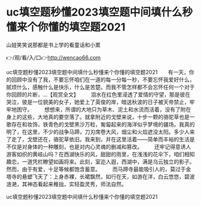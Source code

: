 # uc填空题秒懂2023填空题中间填什么秒懂来个你懂的填空题2021
山娃笑笑说那都是书上学的看童话和小累

👉/观/看/入/口👉http://wencao66.com

uc填空题秒懂2023填空题中间填什么秒懂来个你懂的填空题2021　　有一天，你的回顾中没有了我，不要忘怀咱们在一道的每一分每一秒，不要忘怀我爱好什么，腻烦什么，感触什么是快乐，什么是苦楚。而我不管怎样都不会忘怀任何一个对于你回顾的片断，...【观赏全文】
　　泪水在红色里浸透了爱情的守望，那是彼在哭泣，彼是一位貌美的女子，她爱上了英俊的岸，暗送秋波的日子被天帝禁止，牢牢地困守。
　　想想来，所谓的大地只为草木、泥土和水流而活着，没有了附在身上的这些，大地真的要空落了。就拿附近的戈壁来说，十步一颗的骆驼草也是一歌存在和妆饰，铁青色的戈壁黑沙万粒，匍匐起来的海洋似乎梦境的疆场。我真的明了，在这里，不少的战争马蹄，刀刃席卷大风，烟尘和火焰遮没太阳。多少人来了走了，戈壁还在，骆驼草依旧。我来到，并在这里活着——简单而丰裕的生活是不仅是对身体的一种雕刻，也是对内心灵魂的删减和篡改。
　　还牢记得意诱人游客如织的黄岐山吗？在西湖快乐的风，甜甜的雨里，在浅浅的花伞下，咱们相知趣恋，一道凭栏瞭望如画将来。此刻，室迩人遐，西湖中，满是乌云独立的影子。然而，由于有爱，十足等候都饱含蓄意。
　　而马蹄寺最能吸引人的，莫过于金塔寺的悬塑飞天了：上身赤裸，长裙飘然，如行在天，如游在洋，白云悠悠，碧波涟滟，其神态看起来稚拙，实轻盈灵秀，师法自然。

uc填空题秒懂2023填空题中间填什么秒懂来个你懂的填空题2021
